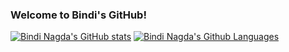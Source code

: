 ### Welcome to Bindi's GitHub!

[![Bindi Nagda's GitHub stats](https://github-readme-stats.vercel.app/api?username=adgan-astra&cache_seconds=1800&count_private=true&show_icons=true&card_width=15&theme=tokyonight)](https://github.com/adgan-astra/github-readme-stats)
[![Bindi Nagda's Github Languages](https://github-readme-stats.vercel.app/api/top-langs/?username=adgan-astra&card_width=15&theme=tokyonight)](https://github.com/adgan-astra/github-readme-stats)
